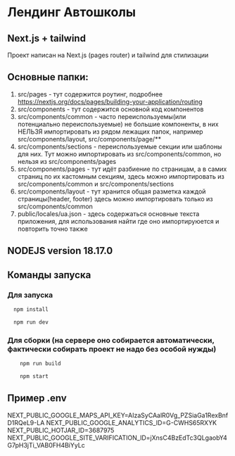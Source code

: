# Лендинг Автошколы
## Next.js + tailwind 
Проект написан на Next.js (pages router) и tailwind для стилизации

## Основные папки:
1) src/pages - тут содержится роутинг, подробнее https://nextjs.org/docs/pages/building-your-application/routing
2) src/components - тут содержится основной код компонентов
3) src/components/common - часто переиспользуемы(или потенциально переиспользуемые) не большие компоненты, в них НЕЛЬЗЯ импортировать из рядом лежащих папок, например src/components/layout, src/components/page/**  
4) src/components/sections - переиспользуемые секции или шаблоны для них. Тут можно импортировать из src/components/common, но нельзя из src/components/pages
5) src/components/pages - тут идёт разбиение по страницам, а в самих страниц по их кастомным секциям, здесь можно импортировать из src/components/common и src/components/sections
6) src/components/layout - тут хранится общая разметка каждой страницы(header, footer) здесь можно импортировать только из src/components/common
7) public/locales/ua.json - здесь содержаться основные текста приложения, для использования найти где оно импортируюется и повторить точно также


## NODEJS version 18.17.0

## Команды запуска

### Для запуска
```bash
  npm install
```
```bash
  npm run dev
```

### Для сборки (на сервере оно собирается автоматически, фактически собирать проект не надо без особой нужды)
```bash
    npm run build
```
```bash
    npm start
```

## Пример .env

NEXT_PUBLIC_GOOGLE_MAPS_API_KEY=AIzaSyCAalR0Vg_PZSiaGa1RexBnfD1RQeL9-LA
NEXT_PUBLIC_GOOGLE_ANALYTICS_ID=G-CWHS65RXYK
NEXT_PUBLIC_HOTJAR_ID=3687975
NEXT_PUBLIC_GOOGLE_SITE_VARIFICATION_ID=jXnsC4BzEdTc3QLgaobY4G7pH3jTi_VAB0FH4BiYyLc

